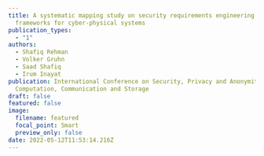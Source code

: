 ```yaml
---
title: A systematic mapping study on security requirements engineering
  frameworks for cyber-physical systems
publication_types:
  - "1"
authors:
  - Shafiq Rehman
  - Volker Gruhn
  - Saad Shafiq
  - Irum Inayat
publication: International Conference on Security, Privacy and Anonymity in
  Computation, Communication and Storage
draft: false
featured: false
image:
  filename: featured
  focal_point: Smart
  preview_only: false
date: 2022-05-12T11:53:14.216Z
---
```

